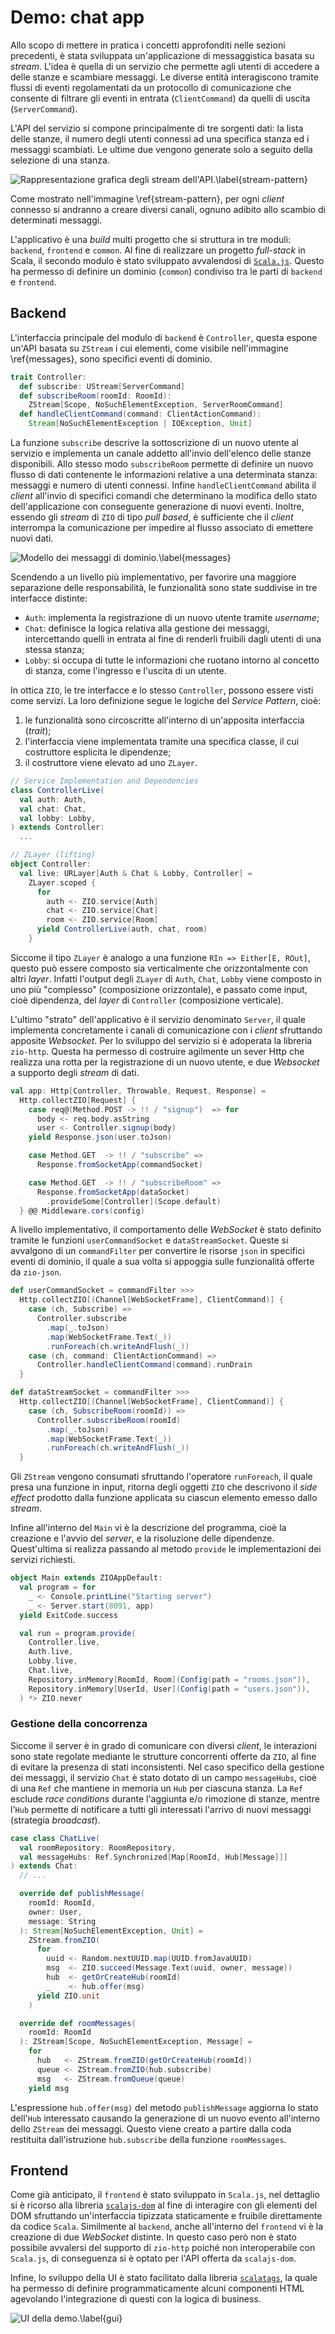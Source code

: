 # Demo: chat app

Allo scopo di mettere in pratica i concetti approfonditi nelle sezioni precedenti, è stata sviluppata un'applicazione di messaggistica basata su _stream_. L'idea è quella di un servizio che permette agli utenti di accedere a delle stanze e scambiare messaggi. Le diverse entità interagiscono tramite flussi di eventi regolamentati da un protocollo di comunicazione che consente di filtrare gli eventi in entrata (`ClientCommand`) da quelli di uscita (`ServerCommand`).

L'API del servizio si compone principalmente di tre sorgenti dati: la lista delle stanze, il numero degli utenti connessi ad una specifica stanza ed i messaggi scambiati. Le ultime due vengono generate solo a seguito della selezione di una stanza. 

![Rappresentazione grafica degli _stream_ dell'API.\label{stream-pattern}](https://raw.githubusercontent.com/amarfoglia/PPS-Project-ZIO/main/report/sections/img/main_streams.png "Rappresentazione grafica degli _stream_ dell'API.")

Come mostrato nell'immagine \ref{stream-pattern}, per ogni _client_ connesso si andranno a creare diversi canali, ognuno adibito allo scambio di determinati messaggi. 

L'applicativo è una _build_ multi progetto che si struttura in tre moduli: `backend`, `frontend` e `common`. Al fine di realizzare un progetto _full-stack_ in Scala, il secondo modulo è stato sviluppato avvalendosi di [`Scala.js`](https://www.scala-js.org/). Questo ha permesso di definire un dominio (`common`) condiviso tra le parti di `backend` e `frontend`.  

## Backend

L'interfaccia principale del modulo di `backend` è `Controller`, questa espone un'API basata su `ZStream` i cui elementi, come visibile nell'immagine \ref{messages}, sono specifici eventi di dominio. 
```scala
trait Controller:
  def subscribe: UStream[ServerCommand]
  def subscribeRoom(roomId: RoomId):
    ZStream[Scope, NoSuchElementException, ServerRoomCommand]
  def handleClientCommand(command: ClientActionCommand): 
    Stream[NoSuchElementException | IOException, Unit]
```
La funzione `subscribe` descrive la sottoscrizione di un nuovo utente al servizio e implementa un canale addetto all'invio dell'elenco delle stanze disponibili. Allo stesso modo `subscribeRoom` permette di definire un nuovo flusso di dati contenente le informazioni relative a una determinata stanza: messaggi e numero di utenti connessi. Infine `handleClientCommand` abilita il _client_ all'invio di specifici comandi che determinano la modifica dello stato dell'applicazione con conseguente generazione di nuovi eventi. Inoltre, essendo gli _stream_ di `ZIO` di tipo _pull based_, è sufficiente che il _client_ interrompa la comunicazione per impedire al flusso associato di emettere nuovi dati.

![Modello dei messaggi di dominio.\label{messages}](https://raw.githubusercontent.com/amarfoglia/PPS-Project-ZIO/main/report/sections/img/messages.png "Modello dei messaggi di dominio.")

Scendendo a un livello più implementativo, per favorire una maggiore separazione delle responsabilità, le funzionalità sono state suddivise in tre interfacce distinte: 

- `Auth`: implementa la registrazione di un nuovo utente tramite _username_;
- `Chat`: definisce la logica relativa alla gestione dei messaggi, intercettando quelli in entrata al fine di renderli fruibili dagli utenti di una stessa stanza;
- `Lobby`: si occupa di tutte le informazioni che ruotano intorno al concetto di stanza, come l'ingresso e l'uscita di un utente.

In ottica `ZIO`, le tre interfacce e lo stesso `Controller`, possono essere visti come servizi. La loro definizione segue le logiche del _Service Pattern_, cioè:

1. le funzionalità sono circoscritte all'interno di un'apposita interfaccia (_trait_);
2. l'interfaccia viene implementata tramite una specifica classe, il cui costruttore esplicita le dipendenze;
3. il costruttore viene elevato ad uno `ZLayer`.

```scala
// Service Implementation and Dependencies
class ControllerLive(
  val auth: Auth, 
  val chat: Chat, 
  val lobby: Lobby,
) extends Controller: 
  ...

// ZLayer (lifting)   
object Controller:
  val live: URLayer[Auth & Chat & Lobby, Controller] = 
    ZLayer.scoped { 
      for
        auth <- ZIO.service[Auth]
        chat <- ZIO.service[Chat]
        room <- ZIO.service[Room]
      yield ControllerLive(auth, chat, room)
    }
```

Siccome il tipo `ZLayer` è analogo a una funzione `RIn => Either[E, ROut]`, questo può essere composto sia verticalmente che orizzontalmente con altri _layer_. Infatti l'output degli `ZLayer` di `Auth`, `Chat`, `Lobby` viene composto in uno più "complesso" (composizione orizzontale), e passato come input, cioè dipendenza, del _layer_ di `Controller` (composizione verticale).

L'ultimo "strato" dell'applicativo è il servizio denominato `Server`, il quale implementa concretamente i canali di comunicazione con i _client_ sfruttando apposite _Websocket_. Per lo sviluppo del servizio si è adoperata la libreria `zio-http`. Questa ha permesso di costruire agilmente un sever Http che realizza una rotta per la registrazione di un nuovo utente, e due _Websocket_ a supporto degli _stream_ di dati. 

```scala
val app: Http[Controller, Throwable, Request, Response] =
  Http.collectZIO[Request] {
    case req@(Method.POST -> !! / "signup")  => for 
      body <- req.body.asString
      user <- Controller.signup(body)
    yield Response.json(user.toJson)

    case Method.GET  -> !! / "subscribe" => 
      Response.fromSocketApp(commandSocket)

    case Method.GET  -> !! / "subscribeRoom" => 
      Response.fromSocketApp(dataSocket)
        .provideSome[Controller](Scope.default)
  } @@ Middleware.cors(config)
```

A livello implementativo, il comportamento delle _WebSocket_ è stato definito tramite le funzioni `userCommandSocket` e `dataStreamSocket`. Queste si avvalgono di un `commandFilter` per convertire le risorse `json` in specifici eventi di dominio, il quale a sua volta si appoggia sulle funzionalità offerte da `zio-json`.
```scala
def userCommandSocket = commandFilter >>>
  Http.collectZIO[(Channel[WebSocketFrame], ClientCommand)] {
    case (ch, Subscribe) => 
      Controller.subscribe
        .map(_.toJson)
        .map(WebSocketFrame.Text(_))
        .runForeach(ch.writeAndFlush(_))
    case (ch, command: ClientActionCommand) => 
      Controller.handleClientCommand(command).runDrain
  }

def dataStreamSocket = commandFilter >>>
  Http.collectZIO[(Channel[WebSocketFrame], ClientCommand)] {
    case (ch, SubscribeRoom(roomId)) => 
      Controller.subscribeRoom(roomId)
        .map(_.toJson)
        .map(WebSocketFrame.Text(_))
        .runForeach(ch.writeAndFlush(_))    
  }
```
Gli `ZStream` vengono consumati sfruttando l'operatore `runForeach`, il quale presa una funzione in input, ritorna degli oggetti `ZIO` che descrivono il _side effect_ prodotto dalla funzione applicata su ciascun elemento emesso dallo _stream_.

Infine all'interno del `Main` vi è la descrizione del programma, cioè la creazione e l'avvio del _server_, e la risoluzione delle dipendenze. Quest'ultima si realizza passando al metodo `provide` le implementazioni dei servizi richiesti.

```scala
object Main extends ZIOAppDefault:
  val program = for
    _ <- Console.printLine("Starting server")
    _ <- Server.start(8091, app)
  yield ExitCode.success    

  val run = program.provide(
    Controller.live,
    Auth.live,
    Lobby.live,
    Chat.live,
    Repository.inMemory[RoomId, Room](Config(path = "rooms.json")),
    Repository.inMemory[UserId, User](Config(path = "users.json")),
  ) *> ZIO.never
```

### Gestione della concorrenza

Siccome il server è in grado di comunicare con diversi _client_, le interazioni sono state regolate mediante le strutture concorrenti offerte da `ZIO`, al fine di evitare la presenza di stati inconsistenti. Nel caso specifico della gestione dei messaggi, il servizio `Chat` è stato dotato di un campo `messageHubs`, cioè di una `Ref` che mantiene in memoria un `Hub` per ciascuna stanza. La `Ref` esclude _race conditions_ durante l'aggiunta e/o rimozione di stanze, mentre l'`Hub` permette di notificare a tutti gli interessati l'arrivo di nuovi messaggi (strategia _broadcast_).
```scala
case class ChatLive(
  val roomRepository: RoomRepository,
  val messageHubs: Ref.Synchronized[Map[RoomId, Hub[Message]]]
) extends Chat:
  // ...

  override def publishMessage(
    roomId: RoomId, 
    owner: User,
    message: String
  ): Stream[NoSuchElementException, Unit] = 
    ZStream.fromZIO(
      for
        uuid <- Random.nextUUID.map(UUID.fromJavaUUID)
        msg  <- ZIO.succeed(Message.Text(uuid, owner, message))
        hub  <- getOrCreateHub(roomId)
        _    <- hub.offer(msg)
      yield ZIO.unit
    )

  override def roomMessages(
    roomId: RoomId
  ): ZStream[Scope, NoSuchElementException, Message] = 
    for
      hub   <- ZStream.fromZIO(getOrCreateHub(roomId))
      queue <- ZStream.fromZIO(hub.subscribe)
      msg   <- ZStream.fromQueue(queue)
    yield msg
```
L'espressione `hub.offer(msg)` del metodo `publishMessage` aggiorna lo stato dell'`Hub` interessato causando la generazione di un nuovo evento all'interno dello `ZStream` dei messaggi. Questo viene creato a partire dalla coda restituita dall'istruzione `hub.subscribe` della funzione `roomMessages`.

## Frontend

Come già anticipato, il `frontend` è stato sviluppato in `Scala.js`, nel dettaglio si è ricorso alla libreria [`scalajs-dom`](https://scala-js.github.io/scala-js-dom/) al fine di interagire con gli elementi del DOM sfruttando un'interfaccia tipizzata staticamente e fruibile direttamente da codice `Scala`. Similmente al `backend`, anche all'interno del `frontend` vi è la creazione di due _WebSocket_ distinte. In questo caso però non è stato possibile avvalersi del supporto di `zio-http` poiché non interoperabile con `Scala.js`, di conseguenza si è optato per l'API offerta da `scalajs-dom`. 

Infine, lo sviluppo della UI è stato facilitato dalla libreria [`scalatags`](https://com-lihaoyi.github.io/scalatags/), la quale ha permesso di definire programmaticamente alcuni componenti HTML agevolando l'integrazione di questi con la logica di business.

![UI della demo.\label{gui}](https://raw.githubusercontent.com/amarfoglia/PPS-Project-ZIO/main/report/sections/img/gui.png "UI della demo.")
